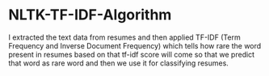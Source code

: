 # NLTK-TF-IDF-Algorithm
I extracted the text data from resumes and then applied TF-IDF (Term Frequency and Inverse Document Frequency) which tells how rare the word present in resumes based on that tf-idf score will come so that we predict that word as rare word and then we use it for classifying resumes.
